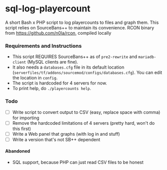 # sql-log-playercount
A short Bash x PHP script to log playercounts to files and graph them. This script relies on SourceBans++ to maintain its convenience. 
RCON binary from https://github.com/n0la/rcon, compiled locally

### Requirements and Instructions
- This script REQUIRES SourceBans++ as of `pre2-rewrite` and `mariadb-client` (MySQL clients are fine).
- It also needs a `databases.cfg` file in its default location (`serverfiles/tf/addons/sourcemod/configs/databases.cfg`). You can edit the location in `config`.
- The script is hardcoded for 4 servers for now.
- To print help, do `./playercounts help`.

### Todo
- [ ] Write script to convert output to CSV (easy, replace space with comma) for importing
- [ ] Remove the hardcoded limitations of 4 servers (pretty hard, won't do this first)
- [ ] Write a Web panel that graphs (with log in and stuff)
- [ ] Write a version that's not SB++ dependent

#### Abandoned
- SQL support, because PHP can just read CSV files to be honest
